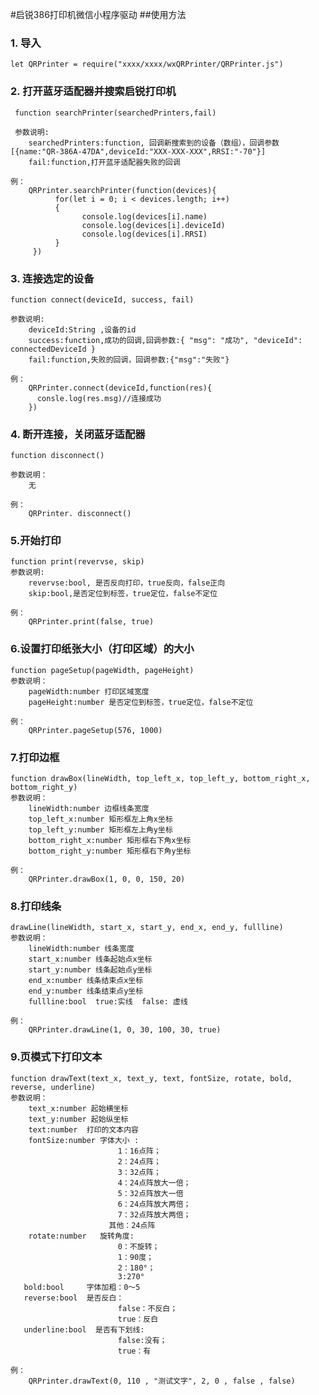 #启锐386打印机微信小程序驱动
##使用方法
### 1. 导入
`let QRPrinter = require("xxxx/xxxx/wxQRPrinter/QRPrinter.js")`
### 2. 打开蓝牙适配器并搜索启锐打印机
	 function searchPrinter(searchedPrinters,fail)
	 
	 参数说明:
	    searchedPrinters:function, 回调新搜索到的设备（数组），回调参数[{name:"QR-386A-47DA",deviceId:"XXX-XXX-XXX",RRSI:"-70"}]
	    fail:function,打开蓝牙适配器失败的回调
	    
	例：
		QRPrinter.searchPrinter(function(devices){
		      for(let i = 0; i < devices.length; i++)
		      {
		      		console.log(devices[i].name)
		      		console.log(devices[i].deviceId)
		      		console.log(devices[i].RRSI)
		      }
		 })
	
### 3. 连接选定的设备
	function connect(deviceId, success, fail)
	
	参数说明:
	    deviceId:String ,设备的id
	    success:function,成功的回调,回调参数:{ "msg": "成功", "deviceId": connectedDeviceId }
	    fail:function,失败的回调，回调参数:{"msg":"失败"}
	
	例：
		QRPrinter.connect(deviceId,function(res){
		  consle.log(res.msg)//连接成功
		})
	
### 4. 断开连接，关闭蓝牙适配器
	function disconnect()
	
	参数说明：
		无

	例：
		QRPrinter. disconnect()
### 5.开始打印
	function print(revervse, skip)
	参数说明:
	    revervse:bool, 是否反向打印，true反向，false正向
	    skip:bool,是否定位到标签，true定位，false不定位
	    
	例：
		QRPrinter.print(false, true)
		
### 6.设置打印纸张大小（打印区域）的大小
	function pageSetup(pageWidth, pageHeight)
	参数说明：
	    pageWidth:number 打印区域宽度
	    pageHeight:number 是否定位到标签，true定位，false不定位
	    	    
	例：
		QRPrinter.pageSetup(576, 1000)
### 7.打印边框
	function drawBox(lineWidth, top_left_x, top_left_y, bottom_right_x,  bottom_right_y)
	参数说明：
	    lineWidth:number 边框线条宽度
	    top_left_x:number 矩形框左上角x坐标
	    top_left_y:number 矩形框左上角y坐标
	    bottom_right_x:number 矩形框右下角x坐标
	    bottom_right_y:number 矩形框右下角y坐标
		    	    
	例：
	  	QRPrinter.drawBox(1, 0, 0, 150, 20)
	  	
### 8.打印线条
	drawLine(lineWidth, start_x, start_y, end_x, end_y, fullline)
	参数说明：
		lineWidth:number 线条宽度
		start_x:number 线条起始点x坐标
		start_y:number 线条起始点y坐标
		end_x:number 线条结束点x坐标
		end_y:number 线条结束点y坐标
		fullline:bool  true:实线  false: 虚线
		    	    
	例：
		QRPrinter.drawLine(1, 0, 30, 100, 30, true)
		
### 9.页模式下打印文本
	function drawText(text_x, text_y, text, fontSize, rotate, bold, reverse, underline)
	参数说明：
		text_x:number 起始横坐标
		text_y:number 起始纵坐标
		text:number  打印的文本内容
		fontSize:number 字体大小 :
		                    1：16点阵；
		                    2：24点阵；
		                    3：32点阵；
		                    4：24点阵放大一倍；
		                    5：32点阵放大一倍
		                    6：24点阵放大两倍；
		                    7：32点阵放大两倍；
		                  其他：24点阵
		rotate:number   旋转角度:
		                    0：不旋转；    
		                    1：90度；    
		                    2：180°；    
		                    3:270°
	   bold:bool     字体加粗：0～5
	   reverse:bool  是否反白：
		                    false：不反白；
		                    true：反白
	   underline:bool  是否有下划线:
		                    false:没有；
		                    true：有
		    	    
	例：
		QRPrinter.drawText(0, 110 , "测试文字", 2, 0 , false , false)